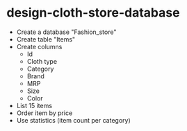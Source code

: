 # design-cloth-store-database

- Create a database "Fashion_store"
- Create table "Items"
- Create columns
    - Id
    - Cloth type
    - Category
    - Brand
    - MRP
    - Size
    - Color
- List 15 items
- Order item by price
- Use statistics (item count per category)
